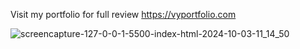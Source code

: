 Visit my portfolio for full review https://vyportfolio.com

![screencapture-127-0-0-1-5500-index-html-2024-10-03-11_14_50](https://github.com/user-attachments/assets/78aa3a04-c72a-4a1d-b69a-2afed5970a83)
